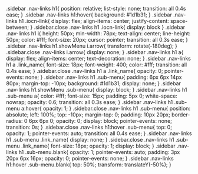 .sidebar .nav-links h1{
  position: relative;
  list-style: none;
  transition: all 0.4s ease;
}
.sidebar .nav-links h1:hover{
  background: #1d1b31;
}
.sidebar .nav-links h1 .iocn-link{
  display: flex;
  align-items: center;
  justify-content: space-between;
}
.sidebar.close .nav-links h1 .iocn-link{
  display: block
}
.sidebar .nav-links h1 i{
  height: 50px;
  min-width: 78px;
  text-align: center;
  line-height: 50px;
  color: #fff;
  font-size: 20px;
  cursor: pointer;
  transition: all 0.3s ease;
}
.sidebar .nav-links h1.showMenu i.arrow{
  transform: rotate(-180deg);
}
.sidebar.close .nav-links i.arrow{
  display: none;
}
.sidebar .nav-links h1 a{
  display: flex;
  align-items: center;
  text-decoration: none;
}
.sidebar .nav-links h1 a .link_name{
  font-size: 18px;
  font-weight: 400;
  color: #fff;
  transition: all 0.4s ease;
}
.sidebar.close .nav-links h1 a .link_name{
  opacity: 0;
  pointer-events: none;
}
.sidebar .nav-links h1 .sub-menu{
  padding: 6px 6px 14px 80px;
  margin-top: -10px;
  background: #1d1b31;
  display: none;
}
.sidebar .nav-links h1.showMenu .sub-menu{
  display: block;
}
.sidebar .nav-links h1 .sub-menu a{
  color: #fff;
  font-size: 15px;
  padding: 5px 0;
  white-space: nowrap;
  opacity: 0.6;
  transition: all 0.3s ease;
}
.sidebar .nav-links h1 .sub-menu a:hover{
  opacity: 1;
}
.sidebar.close .nav-links h1 .sub-menu{
  position: absolute;
  left: 100%;
  top: -10px;
  margin-top: 0;
  padding: 10px 20px;
  border-radius: 0 6px 6px 0;
  opacity: 0;
  display: block;
  pointer-events: none;
  transition: 0s;
}
.sidebar.close .nav-links h1:hover .sub-menu{
  top: 0;
  opacity: 1;
  pointer-events: auto;
  transition: all 0.4s ease;
}
.sidebar .nav-links h1 .sub-menu .link_name{
  display: none;
}
.sidebar.close .nav-links h1 .sub-menu .link_name{
  font-size: 18px;
  opacity: 1;
  display: block;
}
.sidebar .nav-links h1 .sub-menu.blank{
  opacity: 1;
  pointer-events: auto;
  padding: 3px 20px 6px 16px;
  opacity: 0;
  pointer-events: none;
}
.sidebar .nav-links h1:hover .sub-menu.blank{
  top: 50%;
  transform: translateY(-50%);
}